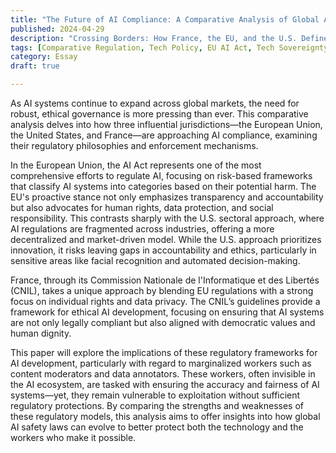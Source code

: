 ```yaml
---
title: "The Future of AI Compliance: A Comparative Analysis of Global AI Safety Laws"
published: 2024-04-29
description: "Crossing Borders: How France, the EU, and the U.S. Define and Enforce Responsible AI"
tags: [Comparative Regulation, Tech Policy, EU AI Act, Tech Sovereignty, Regulatory Philosophy]
category: Essay
draft: true

---
```

As AI systems continue to expand across global markets, the need for robust, ethical governance is more pressing than ever. This comparative analysis delves into how three influential jurisdictions—the European Union, the United States, and France—are approaching AI compliance, examining their regulatory philosophies and enforcement mechanisms.

In the European Union, the AI Act represents one of the most comprehensive efforts to regulate AI, focusing on risk-based frameworks that classify AI systems into categories based on their potential harm. The EU's proactive stance not only emphasizes transparency and accountability but also advocates for human rights, data protection, and social responsibility. This contrasts sharply with the U.S. sectoral approach, where AI regulations are fragmented across industries, offering a more decentralized and market-driven model. While the U.S. approach prioritizes innovation, it risks leaving gaps in accountability and ethics, particularly in sensitive areas like facial recognition and automated decision-making.

France, through its Commission Nationale de l'Informatique et des Libertés (CNIL), takes a unique approach by blending EU regulations with a strong focus on individual rights and data privacy. The CNIL’s guidelines provide a framework for ethical AI development, focusing on ensuring that AI systems are not only legally compliant but also aligned with democratic values and human dignity.

This paper will explore the implications of these regulatory frameworks for AI development, particularly with regard to marginalized workers such as content moderators and data annotators. These workers, often invisible in the AI ecosystem, are tasked with ensuring the accuracy and fairness of AI systems—yet, they remain vulnerable to exploitation without sufficient regulatory protections. By comparing the strengths and weaknesses of these regulatory models, this analysis aims to offer insights into how global AI safety laws can evolve to better protect both the technology and the workers who make it possible.